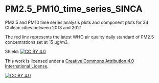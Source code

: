# PM2.5_PM10_time_series_SINCA


PM2.5 and PM10 time series analysis plots and component plots for 34 Chilean cities between 2013 and 2021

The red line represents the latest WHO air quality daily standard of PM2.5 concentrations set at 15 µg/m3.





Shield: [![CC BY 4.0][cc-by-shield]][cc-by]

This work is licensed under a
[Creative Commons Attribution 4.0 International License][cc-by].

[![CC BY 4.0][cc-by-image]][cc-by]

[cc-by]: http://creativecommons.org/licenses/by/4.0/
[cc-by-image]: https://i.creativecommons.org/l/by/4.0/88x31.png
[cc-by-shield]: https://img.shields.io/badge/License-CC%20BY%204.0-lightgrey.svg

